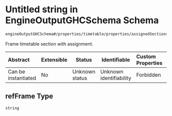 # Untitled string in EngineOutputGHCSchema Schema

```txt
engineOutputGHCSchema#/properties/timetable/properties/assignedSections/items/properties/refFrame
```

Frame timetable section with assignment.


| Abstract            | Extensible | Status         | Identifiable            | Custom Properties | Additional Properties | Access Restrictions | Defined In                                                                     |
| :------------------ | ---------- | -------------- | ----------------------- | :---------------- | --------------------- | ------------------- | ------------------------------------------------------------------------------ |
| Can be instantiated | No         | Unknown status | Unknown identifiability | Forbidden         | Allowed               | none                | [ghcOutput.schema.json\*](../out/ghcOutput.schema.json "open original schema") |

## refFrame Type

`string`
